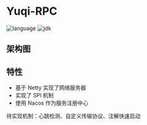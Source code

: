 # Yuqi-RPC

![language](https://img.shields.io/badge/language-Java-orange.svg)
![jdk](https://img.shields.io/static/v1?label=jdk&message=11&color=blue)

## 架构图

## 特性
- 基于 Netty 实现了网络服务器
- 实现了 SPI 机制
- 使用 Nacos 作为服务注册中心

待实现机制：心跳检测、自定义传输协议、注解快速启动